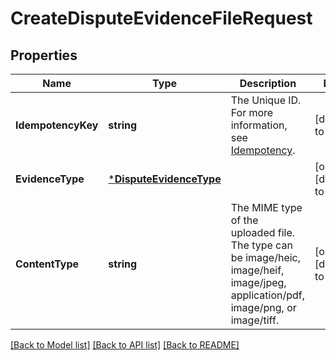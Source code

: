 # CreateDisputeEvidenceFileRequest

## Properties
Name | Type | Description | Notes
------------ | ------------- | ------------- | -------------
**IdempotencyKey** | **string** | The Unique ID. For more information, see [Idempotency](https://developer.squareup.com/docs/working-with-apis/idempotency). | [default to null]
**EvidenceType** | [***DisputeEvidenceType**](DisputeEvidenceType.md) |  | [optional] [default to null]
**ContentType** | **string** | The MIME type of the uploaded file. The type can be image/heic, image/heif, image/jpeg, application/pdf, image/png, or image/tiff. | [optional] [default to null]

[[Back to Model list]](../README.md#documentation-for-models) [[Back to API list]](../README.md#documentation-for-api-endpoints) [[Back to README]](../README.md)

